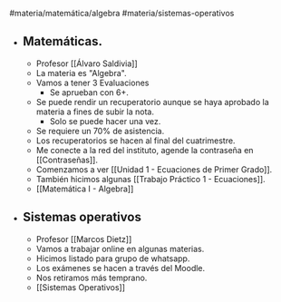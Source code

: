 #materia/matemática/algebra #materia/sistemas-operativos 

- ## Matemáticas.
	- Profesor [[Álvaro Saldivia]]
	- La materia es "Algebra".
	- Vamos a tener 3 Evaluaciones
	    - Se aprueban con 6+.
	- Se puede rendir un recuperatorio aunque se haya aprobado la materia a fines de subir la nota.
	    - Solo se puede hacer una vez.
	- Se requiere un 70% de asistencia.
	- Los recuperatorios se hacen al final del cuatrimestre.
	- Me conecte a la red del instituto, agende la contraseña en [[Contraseñas]].
	- Comenzamos a ver [[Unidad 1 - Ecuaciones de Primer Grado]].
	- También hicimos algunas [[Trabajo Práctico 1 - Ecuaciones]].
	- [[Matemática I - Algebra]]
- ## Sistemas operativos
	- Profesor [[Marcos Dietz]]
	- Vamos a trabajar online en algunas materias.
	- Hicimos listado para grupo de whatsapp.
	- Los exámenes se hacen a través del Moodle.
	- Nos retiramos más temprano.
	- [[Sistemas Operativos]]
